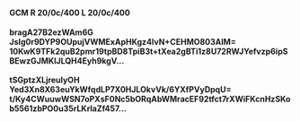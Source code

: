 #### GCM R 20/0c/400 L 20/0c/400
**bragA27B2ezWAm6G**<br/>**JsIg0r9DYP9OUpujVWMExApHKgz4lvN+CEHMO803AlM=**<br/>**10KwK9TFk2quB2pmr19tpBD8TpiB3t+tXea2gBTi1z8U72RWJYefvzp6ipSBEwzGJMKlJLQH4Eyh9kgV...**<br/><br/>
**tSGptzXLjreulyOH**<br/>**Yed3Xn8X63euYkWfqdLP7X0HJLOkvVk/6YXfPVyDpqU=**<br/>**t/Ky4CWuuwWSN7oPXsF0Nc5bORqAbWMracEF92tfct7rXWiFKcnHzSKob5561zbPO0u35rLKrlaZf457...**